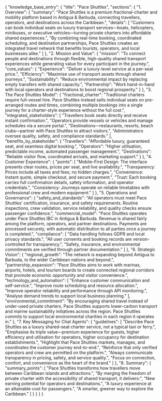 {
  "knowledge_base_entry": {
    "title": "Pace Shuttles",
    "sections": {
      "1. Overview": {
        "summary": "Pace Shuttles is a premium fractional-charter and mobility platform based in Antigua & Barbuda, connecting travellers, operators, and destinations across the Caribbean.",
        "details": [
          "Customers can book individual seats on luxury transport services—boats, helicopters, minibuses, or executive vehicles—turning private charters into affordable shared experiences.",
          "By combining real-time booking, coordinated scheduling, and destination partnerships, Pace Shuttles creates an integrated travel network that benefits tourists, operators, and local businesses alike."
        ]
      },
      "2. Mission and Value": {
        "mission": "To connect people and destinations through flexible, high-quality shared transport experiences while generating value for every participant in the journey.",
        "core_values": {
          "Experience": "Deliver a luxury-level service at a per-seat price.",
          "Efficiency": "Maximise use of transport assets through shared journeys.",
          "Sustainability": "Reduce environmental impact by replacing empty transfers with shared capacity.",
          "Partnership": "Work hand-in-hand with local operators and destinations to boost regional prosperity."
        }
      },
      "3. The Pace Shuttles Model": {
        "fractional_charter": "Traditional charters require full-vessel hire. Pace Shuttles instead sells individual seats on pre-arranged routes and times, combining multiple bookings into a single journey for a charter-style experience without the full cost.",
        "integrated_stakeholders": [
          "Travellers book seats directly and receive instant confirmation.",
          "Operators provide vessels or vehicles and manage schedules via a secure portal.",
          "Destinations—restaurants, resorts, beach clubs—partner with Pace Shuttles to attract visitors.",
          "Administrators oversee quality, safety, and compliance standards."
        ],
        "benefits_by_stakeholder": {
          "Travellers": "Affordable luxury, guaranteed seat, and seamless digital booking.",
          "Operators": "Higher utilisation, predictable income, automated passenger management.",
          "Destinations": "Reliable visitor flow, coordinated arrivals, and marketing support."
        }
      },
      "4. Customer Experience": {
        "points": [
          "Mobile-First Design: The interface presents clear routes, prices per seat, and live availability.",
          "Transparency: Prices include all taxes and fees; no hidden charges.",
          "Convenience: Instant quote, simple checkout, and secure payment.",
          "Trust: Each booking carries full confirmation details, safety information, and operator credentials.",
          "Consistency: Journeys operate on reliable timetables with professional crew and modern equipment."
        ]
      },
      "5. Operations and Governance": {
        "safety_and_standards": "All operators must meet Pace Shuttles’ certification, insurance, and safety requirements. Routine inspections, crew validation, service reliability, and quality checks ensure passenger confidence.",
        "commercial_model": "Pace Shuttles operates under Pace Shuttles IBC in Antigua & Barbuda. Revenue is shared fairly among the platform, operators, and partner destinations. Payments are processed securely, with automatic distribution to all parties once a journey is completed.",
        "compliance": [
          "Data handling follows GDPR and local privacy standards.",
          "All user consents and booking records are version-controlled for transparency.",
          "Safety, insurance, and environmental commitments are verified through partner documentation."
        ]
      },
      "6. Strategic Vision": {
        "regional_growth": "The network is expanding beyond Antigua to Barbuda, to the wider Caribbean nations and beyond.",
        "partnership_expansion": "Pace Shuttles aims to work with marinas, airports, hotels, and tourism boards to create connected regional corridors that promote economic opportunity and visitor convenience.",
        "technology_and_automation": [
          "Enhance customer communication and self-service.",
          "Improve route scheduling and resource allocation.",
          "Improve operator reliability and performance through API monitoring.",
          "Analyse demand trends to support local business planning."
        ],
        "environmental_commitment": "By encouraging shared travel instead of under-used private charters, Pace Shuttles supports lower-carbon transport and marine sustainability initiatives across the region. Pace Shuttles commits to support local environmental charities in each region it operates in."
      },
      "7. Key Messaging for Chat Agents": {
        "guidelines": [
          "Describe Pace Shuttles as a luxury shared-seat charter service, not a typical taxi or ferry.",
          "Emphasise its triple value—premium experience for guests, higher efficiency and utilisation for operators, higher occupancy for destination establishments.",
          "Highlight that Pace Shuttles markets, manages, and coordinates the customer journey end-to-end.",
          "Reinforce that only verified operators and crew are permitted on the platform.",
          "Always communicate transparency in pricing, safety, and service quality.",
          "Focus on connection, comfort, and convenience as the heart of the brand."
        ]
      },
      "8. Summary": {
        "summary_points": [
          "Pace Shuttles transforms how travellers move between Caribbean islands and attractions.",
          "By merging the freedom of private charter with the accessibility of shared transport, it delivers:",
          "New earning potential for operators and destinations.",
          "A luxury experience at an attainable cost for passengers.",
          "A smarter, greener way to explore the Caribbean."
        ]
      }
    }
  }
}
